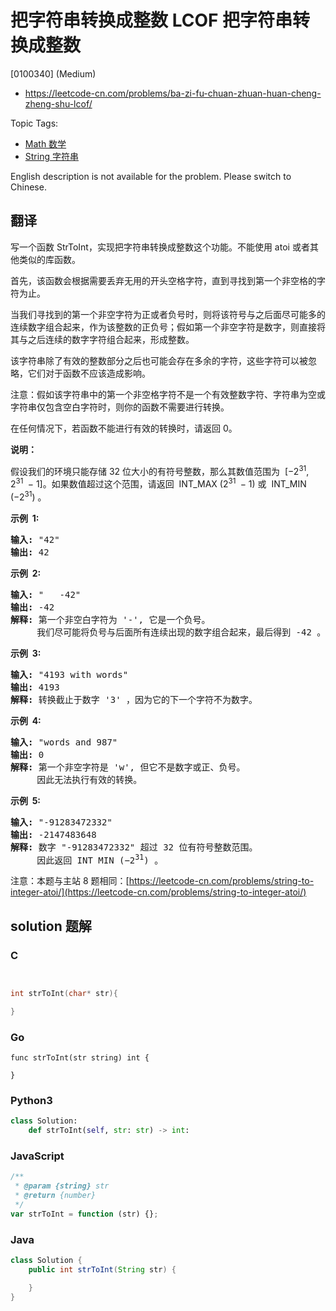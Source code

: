 # 把字符串转换成整数 LCOF 把字符串转换成整数

[0100340] (Medium)

- https://leetcode-cn.com/problems/ba-zi-fu-chuan-zhuan-huan-cheng-zheng-shu-lcof/

Topic Tags:

- [Math 数学](https://leetcode-cn.com/tag/math/)
- [String 字符串](https://leetcode-cn.com/tag/string/)

English description is not available for the problem. Please switch to Chinese.

## 翻译

写一个函数 StrToInt，实现把字符串转换成整数这个功能。不能使用 atoi 或者其他类似的库函数。

首先，该函数会根据需要丢弃无用的开头空格字符，直到寻找到第一个非空格的字符为止。

当我们寻找到的第一个非空字符为正或者负号时，则将该符号与之后面尽可能多的连续数字组合起来，作为该整数的正负号；假如第一个非空字符是数字，则直接将其与之后连续的数字字符组合起来，形成整数。

该字符串除了有效的整数部分之后也可能会存在多余的字符，这些字符可以被忽略，它们对于函数不应该造成影响。

注意：假如该字符串中的第一个非空格字符不是一个有效整数字符、字符串为空或字符串仅包含空白字符时，则你的函数不需要进行转换。

在任何情况下，若函数不能进行有效的转换时，请返回 0。

**说明：**

假设我们的环境只能存储 32 位大小的有符号整数，那么其数值范围为  \[−2<sup>31</sup>,  2<sup>31&nbsp;</sup> − 1\]。如果数值超过这个范围，请返回  INT_MAX (2<sup>31&nbsp;</sup> − 1) 或  INT_MIN (−2<sup>31</sup>) 。

**示例  1:**

<pre><strong>输入:</strong> "42"
<strong>输出:</strong> 42
</pre>

**示例  2:**

<pre><strong>输入:</strong> "   -42"
<strong>输出:</strong> -42
<strong>解释: </strong>第一个非空白字符为 '-', 它是一个负号。
&nbsp;    我们尽可能将负号与后面所有连续出现的数字组合起来，最后得到 -42 。
</pre>

**示例  3:**

<pre><strong>输入:</strong> "4193 with words"
<strong>输出:</strong> 4193
<strong>解释:</strong> 转换截止于数字 '3' ，因为它的下一个字符不为数字。
</pre>

**示例  4:**

<pre><strong>输入:</strong> "words and 987"
<strong>输出:</strong> 0
<strong>解释:</strong> 第一个非空字符是 'w', 但它不是数字或正、负号。
     因此无法执行有效的转换。</pre>

**示例  5:**

<pre><strong>输入:</strong> "-91283472332"
<strong>输出:</strong> -2147483648
<strong>解释:</strong> 数字 "-91283472332" 超过 32 位有符号整数范围。 
&nbsp;    因此返回 INT_MIN (−2<sup>31</sup>) 。
</pre>

注意：本题与主站 8 题相同：[https://leetcode-cn.com/problems/string-to-integer-atoi/](https://leetcode-cn.com/problems/string-to-integer-atoi/)

## solution 题解

### C

```c


int strToInt(char* str){

}


```

### Go

```golang
func strToInt(str string) int {

}
```

### Python3

```python
class Solution:
    def strToInt(self, str: str) -> int:
```

### JavaScript

```javascript
/**
 * @param {string} str
 * @return {number}
 */
var strToInt = function (str) {};
```

### Java

```java
class Solution {
    public int strToInt(String str) {

    }
}
```
